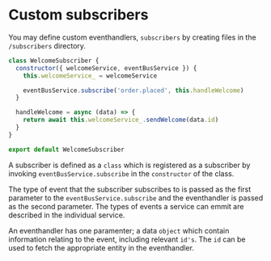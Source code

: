 # Custom subscribers

You may define custom eventhandlers, `subscribers` by creating files in the `/subscribers` directory.

```js
class WelcomeSubscriber {
  constructor({ welcomeService, eventBusService }) {
    this.welcomeService_ = welcomeService

    eventBusService.subscribe('order.placed', this.handleWelcome)
  }

  handleWelcome = async (data) => {
    return await this.welcomeService_.sendWelcome(data.id)
  }
}

export default WelcomeSubscriber
```

A subscriber is defined as a `class` which is registered as a subscriber by invoking `eventBusService.subscribe` in the `constructor` of the class.

The type of event that the subscriber subscribes to is passed as the first parameter to the `eventBusService.subscribe` and the eventhandler is passed as the second parameter. The types of events a service can emmit are described in the individual service.

An eventhandler has one paramenter; a data `object` which contain information relating to the event, including relevant `id's`. The `id` can be used to fetch the appropriate entity in the eventhandler.
